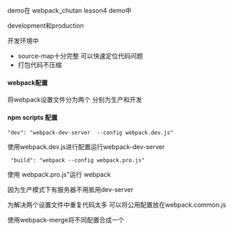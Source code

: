 demo在 webpack_chutan  lesson4 demo中



development和production



开发环境中 



- source-map十分完整  可以快速定位代码问题
- 打包代码不压缩





#### webpack配置

将webpack设置文件分为两个  分别为生产和开发



#### npm scripts 配置

```
"dev": "webpack-dev-server  --config webpack.dev.js"
```

使用webpack.dev.js进行配置运行webpack-dev-server

```
 "build": "webpack --config webpack.pro.js"
```

使用 webpack.pro.js"运行 webpack



因为生产模式下有服务器不用抵用dev-server



为解决两个设置文件中重复代码太多  可以将公用配置放在webpack.common.js



使用webpack-merge将不同配置合成一个